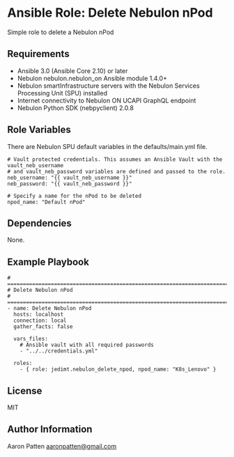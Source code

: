 Ansible Role: Delete Nebulon nPod
=========

Simple role to delete a Nebulon nPod

Requirements
------------

- Ansible 3.0 (Ansible Core 2.10) or later
- Nebulon nebulon.nebulon_on Ansible module 1.4.0+
- Nebulon smartInfrastructure servers with the Nebulon Services Processing Unit (SPU) installed
- Internet connectivity to Nebulon ON UCAPI GraphQL endpoint
- Nebulon Python SDK (nebpyclient) 2.0.8

Role Variables
--------------

There are Nebulon SPU default variables in the defaults/main.yml file.

    # Vault protected credentials. This assumes an Ansible Vault with the vault_neb_username
    # and vault_neb_password variables are defined and passed to the role.
    neb_username: "{{ vault_neb_username }}"
    neb_password: "{{ vault_neb_password }}"

    # Specify a name for the nPod to be deleted
    npod_name: "Default nPod"

Dependencies
------------

None.

Example Playbook
----------------

    # ===========================================================================
    # Delete Nebulon nPod
    # ===========================================================================
    - name: Delete Nebulon nPod
      hosts: localhost
      connection: local
      gather_facts: false

      vars_files:
        # Ansible vault with all required passwords
        - "../../credentials.yml"

      roles:
        - { role: jedimt.nebulon_delete_npod, npod_name: "K8s_Lenovo" }

License
-------

MIT

Author Information
------------------

Aaron Patten
aaronpatten@gmail.com
